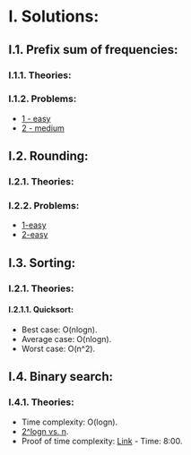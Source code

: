 # I. Solutions: 
## I.1. Prefix sum of frequencies: 
### I.1.1. Theories:

### I.1.2. Problems: 
- [1 - easy](https://www.hackerrank.com/challenges/equality-in-a-array/problem)
- [2 - medium](https://leetcode.com/contest/weekly-contest-246/problems/minimum-absolute-difference-queries/)

## I.2. Rounding: 
### I.2.1. Theories: 

### I.2.2. Problems: 
- [1-easy](https://www.hackerrank.com/challenges/grading/problem)
- [2-easy](https://leetcode.com/contest/weekly-contest-246/problems/the-number-of-full-rounds-you-have-played/)

## I.3. Sorting: 
### I.2.1. Theories: 
#### I.2.1.1. Quicksort: 
- Best case: O(nlogn).
- Average case: O(nlogn).
- Worst case: O(n^2).

## I.4. Binary search: 
### I.4.1. Theories: 
- Time complexity: O(logn).
- [2^logn vs. n](https://www.quora.com/How-do-I-prove-2-log-n-n).
- Proof of time complexity: [Link](https://www.youtube.com/watch?v=6ysjqCUv3K4) - Time: 8:00.